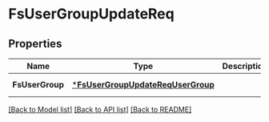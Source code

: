 # FsUserGroupUpdateReq

## Properties
Name | Type | Description | Notes
------------ | ------------- | ------------- | -------------
**FsUserGroup** | [***FsUserGroupUpdateReqUserGroup**](FSUserGroupUpdateReq_UserGroup.md) |  | [default to null]

[[Back to Model list]](../README.md#documentation-for-models) [[Back to API list]](../README.md#documentation-for-api-endpoints) [[Back to README]](../README.md)



